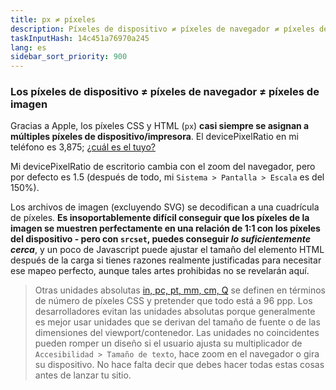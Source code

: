 ```yaml
---
title: px ≠ píxeles
description: Píxeles de dispositivo ≠ píxeles de navegador ≠ píxeles de imagen
taskInputHash: 14c451a76970a245
lang: es
sidebar_sort_priority: 900
---
```

### Los píxeles de dispositivo ≠ píxeles de navegador ≠ píxeles de imagen

Gracias a Apple, los píxeles CSS y HTML (`px`) **casi siempre se asignan a múltiples píxeles de dispositivo/impresora**. El devicePixelRatio en mi teléfono es 3,875; [¿cuál es el tuyo?](https://www.mydevice.io/)

Mi devicePixelRatio de escritorio cambia con el zoom del navegador, pero por defecto es 1.5 (después de todo, mi `Sistema > Pantalla > Escala` es del 150%).

Los archivos de imagen (excluyendo SVG) se decodifican a una cuadrícula de píxeles. **Es insoportablemente difícil conseguir que los píxeles de la imagen se muestren perfectamente en una relación de 1:1 con los píxeles del dispositivo - pero con `srcset`, puedes conseguir *lo suficientemente cerca***, y un poco de Javascript puede ajustar el tamaño del elemento HTML después de la carga si tienes razones realmente justificadas para necesitar ese mapeo perfecto, aunque tales artes prohibidas no se revelarán aquí.

> Otras unidades absolutas [in, pc, pt, mm, cm, Q](https://developer.mozilla.org/es/docs/Web/CSS/length) se definen en términos de número de píxeles CSS y pretender que todo está a 96 ppp. Los desarrolladores evitan las unidades absolutas porque generalmente es mejor usar unidades que se derivan del tamaño de fuente o de las dimensiones del viewport/contenedor. Las unidades no coincidentes pueden romper un diseño si el usuario ajusta su multiplicador de `Accesibilidad > Tamaño de texto`, hace zoom en el navegador o gira su dispositivo. No hace falta decir que debes hacer todas estas cosas antes de lanzar tu sitio.
